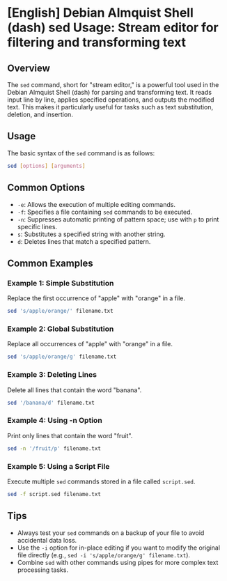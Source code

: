 # [English] Debian Almquist Shell (dash) sed Usage: Stream editor for filtering and transforming text

## Overview
The `sed` command, short for "stream editor," is a powerful tool used in the Debian Almquist Shell (dash) for parsing and transforming text. It reads input line by line, applies specified operations, and outputs the modified text. This makes it particularly useful for tasks such as text substitution, deletion, and insertion.

## Usage
The basic syntax of the `sed` command is as follows:

```bash
sed [options] [arguments]
```

## Common Options
- `-e`: Allows the execution of multiple editing commands.
- `-f`: Specifies a file containing `sed` commands to be executed.
- `-n`: Suppresses automatic printing of pattern space; use with `p` to print specific lines.
- `s`: Substitutes a specified string with another string.
- `d`: Deletes lines that match a specified pattern.

## Common Examples

### Example 1: Simple Substitution
Replace the first occurrence of "apple" with "orange" in a file.

```bash
sed 's/apple/orange/' filename.txt
```

### Example 2: Global Substitution
Replace all occurrences of "apple" with "orange" in a file.

```bash
sed 's/apple/orange/g' filename.txt
```

### Example 3: Deleting Lines
Delete all lines that contain the word "banana".

```bash
sed '/banana/d' filename.txt
```

### Example 4: Using -n Option
Print only lines that contain the word "fruit".

```bash
sed -n '/fruit/p' filename.txt
```

### Example 5: Using a Script File
Execute multiple `sed` commands stored in a file called `script.sed`.

```bash
sed -f script.sed filename.txt
```

## Tips
- Always test your `sed` commands on a backup of your file to avoid accidental data loss.
- Use the `-i` option for in-place editing if you want to modify the original file directly (e.g., `sed -i 's/apple/orange/g' filename.txt`).
- Combine `sed` with other commands using pipes for more complex text processing tasks.